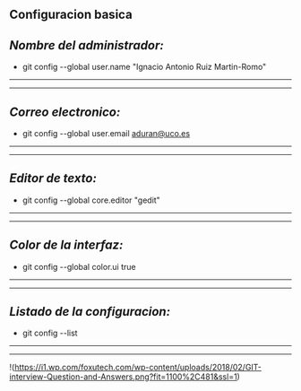 **Configuracion basica**
---
*Nombre del administrador:*
---
* git  config  --global  user.name "Ignacio Antonio Ruiz Martin-Romo"
---
---
*Correo electronico:*
---
* git  config  --global  user.email  aduran@uco.es
---
---
*Editor de texto:*
---
* git  config  --global  core.editor "gedit"
---
---
*Color de la interfaz:*
---
* git  config  --global  color.ui true
---
---
*Listado de la configuracion:*
---
* git  config  --list
---
---
!(https://i1.wp.com/foxutech.com/wp-content/uploads/2018/02/GIT-interview-Question-and-Answers.png?fit=1100%2C481&ssl=1)
